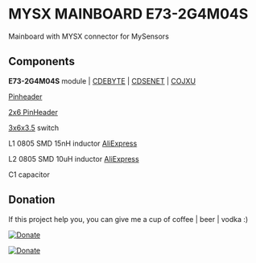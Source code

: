 # MYSX MAINBOARD E73-2G4M04S

Mainboard with MYSX connector for MySensors 


## Components

**E73-2G4M04S** module | [CDEBYTE](http://ali.pub/2z6fva) | [CDSENET](https://l.kool.ru/1j7gn) | [COJXU](https://l.kool.ru/li1hl)

[Pinheader](http://ali.pub/2zeo7o)

[2x6 PinHeader](http://ali.pub/3063a0 )

[3x6x3.5](https://l.kool.ru/obw9w) switch

L1 0805 SMD 15nH inductor [AliExpress](https://l.kool.ru/m-3i2)

L2 0805 SMD 10uH inductor [AliExpress](https://l.kool.ru/w-op5)

C1 capacitor

## Donation
If this project help you, you can give me a cup of coffee | beer | vodka :)

[![Donate](https://img.shields.io/badge/Donate-Yandex%20Money-blue.svg)](https://money.yandex.ru/to/41001197672478)

[![Donate](https://img.shields.io/badge/Donate-PayPal-blue.svg)](https://www.paypal.me/koolru)
